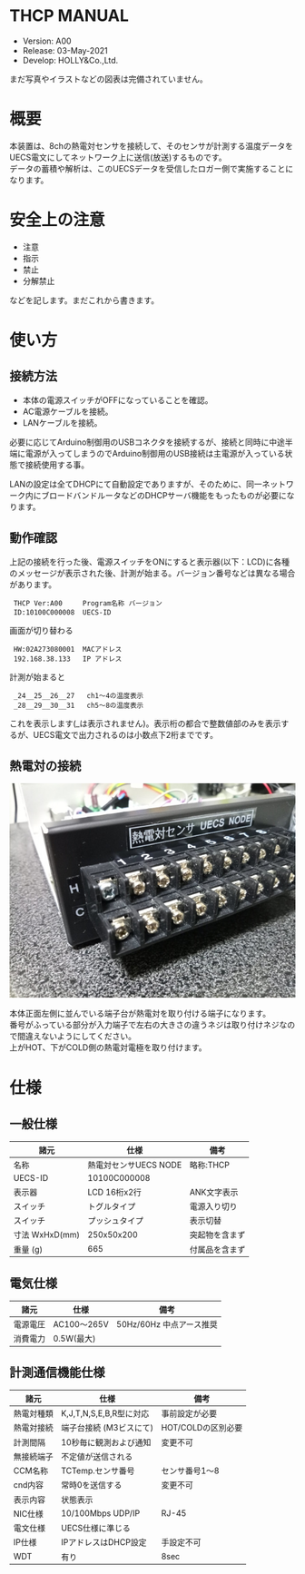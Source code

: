 THCP MANUAL
===========

- Version: A00
- Release: 03-May-2021
- Develop: HOLLY&Co.,Ltd.

まだ写真やイラストなどの図表は完備されていません。

# 概要

本装置は、8chの熱電対センサを接続して、そのセンサが計測する温度データをUECS電文にしてネットワーク上に送信(放送)するものです。  
データの蓄積や解析は、このUECSデータを受信したロガー側で実施することになります。

# 安全上の注意

- 注意
- 指示
- 禁止
- 分解禁止

などを記します。まだこれから書きます。

# 使い方

## 接続方法

* 本体の電源スイッチがOFFになっていることを確認。
* AC電源ケーブルを接続。
* LANケーブルを接続。

必要に応じてArduino制御用のUSBコネクタを接続するが、接続と同時に中途半端に電源が入ってしまうのでArduino制御用のUSB接続は主電源が入っている状態で接続使用する事。

LANの設定は全てDHCPにて自動設定でありますが、そのために、同一ネットワーク内にブロードバンドルータなどのDHCPサーバ機能をもったものが必要になります。

## 動作確認

上記の接続を行った後、電源スイッチをONにすると表示器(以下：LCD)に各種のメッセージが表示された後、計測が始まる。バージョン番号などは異なる場合があります。

     THCP Ver:A00     Program名称 バージョン
     ID:10100C000008  UECS-ID

画面が切り替わる  
   

     HW:02A273080001  MACアドレス
     192.168.38.133   IP アドレス

計測が始まると

     _24__25__26__27   ch1〜4の温度表示
     _28__29__30__31   ch5〜8の温度表示

これを表示します(_は表示されません)。表示桁の都合で整数値部のみを表示するが、UECS電文で出力されるのは小数点下2桁までです。

## 熱電対の接続

![熱電対コネクタ](../images/connect-1.jpg)

本体正面左側に並んでいる端子台が熱電対を取り付ける端子になります。  
番号がふっている部分が入力端子で左右の大きさの違うネジは取り付けネジなので間違えないようにしてください。  
上がHOT、下がCOLD側の熱電対電極を取り付けます。



# 仕様

## 一般仕様

| 諸元          | 仕様                 | 備考          |
|---------------|---------------------|---------------|
| 名称          | 熱電対センサUECS NODE|略称:THCP      |
| UECS-ID       | 10100C000008        |               |
| 表示器        | LCD 16桁x2行        | ANK文字表示    |
| スイッチ      | トグルタイプ         | 電源入り切り   |
| スイッチ      | プッシュタイプ       | 表示切替      |
| 寸法 WxHxD(mm)| 250x50x200          | 突起物を含まず |
| 重量 (g)      |  665                | 付属品を含まず |

## 電気仕様

|  諸元   |  仕様       |    備考                 |
|---------|------------|-------------------------|
| 電源電圧| AC100〜265V | 50Hz/60Hz 中点アース推奨 |
| 消費電力| 0.5W(最大)  |                         |  


## 計測通信機能仕様


|   諸元    |       仕様              | 備考              |
|-----------|-------------------------|------------------|
| 熱電対種類 | K,J,T,N,S,E,B,R型に対応 | 事前設定が必要    |
| 熱電対接続 | 端子台接続 (M3ビスにて) | HOT/COLDの区別必要 |
| 計測間隔   | 10秒毎に観測および通知  | 変更不可          |
| 無接続端子 | 不定値が送信される      |                   |
| CCM名称   | TCTemp.センサ番号       | センサ番号1〜8    |
| cnd内容   | 常時0を送信する         | 変更不可          |
| 表示内容  | 状態表示                |                  |
| NIC仕様   | 10/100Mbps UDP/IP      | RJ-45             |
| 電文仕様  | UECS仕様に準じる        |                  |
| IP仕様    | IPアドレスはDHCP設定    | 手設定不可        |
| WDT      | 有り                    | 8sec             |

